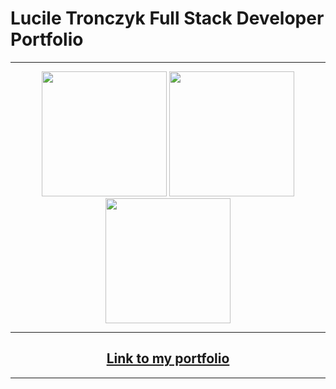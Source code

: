 # Lucile Tronczyk Full Stack Developer Portfolio

---

<div align="center">
 <img src="https://res.cloudinary.com/dsioshcio/image/upload/v1679502477/Screenshot_2023-03-22_at_09.27.25_mgx0fs.png" height="200px"/>
  <img src="https://res.cloudinary.com/dsioshcio/image/upload/v1679502748/Screenshot_2023-03-22_at_09.32.02_inlhbt.png" height="200px"/>
   <img src="https://res.cloudinary.com/dsioshcio/image/upload/v1679502484/Screenshot_2023-03-22_at_09.27.03_ojgo5y.png" height="200px"/>
<div>


---

## [Link to my portfolio](https://lucile-tech.com/)

---
